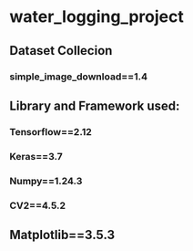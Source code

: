 # water_logging_project

## Dataset Collecion

### simple_image_download==1.4

## Library and Framework used:

### Tensorflow==2.12

### Keras==3.7

### Numpy==1.24.3

### CV2==4.5.2

## Matplotlib==3.5.3


